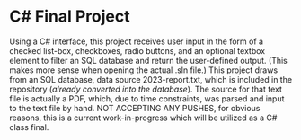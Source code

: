 # C# Final Project
Using a C# interface, this project receives user input in the form of a checked list-box, checkboxes, radio buttons, and an optional textbox element to filter an SQL database and return the user-defined output. (This makes more sense when opening the actual .sln file.)
This project draws from an SQL database, data source 2023-report.txt, which is included in the repository (*already converted into the database*). The source for that text file is actually a PDF, which, due to time constraints, was parsed and input to the text file by hand.
NOT ACCEPTING ANY PUSHES, for obvious reasons, this is a current work-in-progress which will be utilized as a C# class final.

